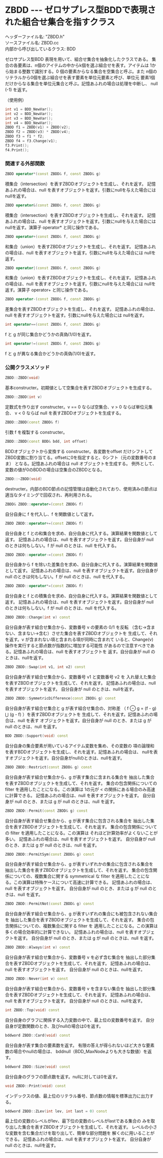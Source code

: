 # ZBDD  --- ゼロサプレス型BDDで表現された組合せ集合を指すクラス

ヘッダーファイル名: "ZBDD.h"  
ソースファイル名: ZBDD.cc  
内部から呼び出しているクラス: BDD

ゼロサプレス型BDD 表現を用いて、組合せ集合を抽象化したクラスである。
集合の各要素は、n個のアイテムの中からk個を選ぶ組合せを表す。アイテムは
1から始まる整数で識別する。0 個の要素からなる集合を空集合と呼ぶ。また
n個のリテラルから0個を選ぶ組合せを表す要素を単位元要素と呼び、単位元
要素1個だけからなる集合を単位元集合と呼ぶ。記憶あふれの場合は処理を中断し、
null (-1) を返す。

（使用例）
```cpp
int v1 = BDD_NewVar();
int v2 = BDD_NewVar();
int v3 = BDD_NewVar();
int v4 = BDD_NewVar();
ZBDD f1 = ZBDD(v1) + ZBDD(v2);
ZBDD f2 = ZBDD(v3) * ZBDD(v4);
ZBDD f3 = f1 * f2;
ZBDD f4 = f3.Change(v1);
f3.Print();
f4.Print();
```

### 関連する外部関数

```cpp
ZBDD operator*(const ZBDD& f, const ZBDD& g)
```

積集合（intersection）を表すZBDDオブジェクトを生成し、それを返す。
記憶あふれの場合は、null を表すオブジェクトを返す。引数にnullを与えた場合には
nullを返す。

```cpp
ZBDD operator&(const ZBDD& f, const ZBDD& g)
```

積集合（intersection）を表すZBDDオブジェクトを生成し、それを返す。
記憶あふれの場合は、null を表すオブジェクトを返す。引数にnullを与えた場合には
nullを返す。演算子 operator* と同じ操作である。

```cpp
ZBDD operator+(const ZBDD& f, const ZBDD& g)
```

和集合（union）を表すZBDDオブジェクトを生成し、それを返す。
記憶あふれの場合は、null を表すオブジェクトを返す。引数にnullを与えた場合には
nullを返す。

```cpp
ZBDD operator|(const ZBDD& f, const ZBDD& g)
```

和集合（union）を表すZBDDオブジェクトを生成し、それを返す。
記憶あふれの場合は、null を表すオブジェクトを返す。引数にnullを与えた場合には
nullを返す。演算子 operator+ と同じ操作である。

```cpp
ZBDD operator-(const ZBDD& f, const ZBDD& g)
```

差集合を表すZBDDオブジェクトを生成し、それを返す。
記憶あふれの場合は、null を表すオブジェクトを返す。引数にnullを与えた場合には
nullを返す。

```cpp
int operator==(const ZBDD& f, const ZBDD& g)
```

f と g が同じ集合かどうかの真偽(1/0)を返す。

```cpp
int operator!=(const ZBDD& f, const ZBDD& g)
```

f と g が異なる集合かどうかの真偽(1/0)を返す。

### 公開クラスメソッド

```cpp
ZBDD::ZBDD(void)
```

基本constructer。初期値として空集合を表すZBDDオブジェクトを生成する。

```cpp
ZBDD::ZBDD(int v)
```

定数式を作り出す constructer。v == 0 ならば空集合、v > 0 ならば単位元集合、
v < 0 ならば null を表すZBDDオブジェクトを生成する。

```cpp
ZBDD::ZBDD(const ZBDD& f)
```

引数 f を複製する constructer。

```cpp
ZBDD::ZBDD(const BDD& bdd, int offset)
```

BDDオブジェクトから変換する constructer。各変数をoffset だけシフトして
ZBDD変数に割り当てる。offsetに0を指定すると、0シフト（元の変数番号のまま）
となる。記憶あふれの場合は null オブジェクトを生成する。
例外として、変数の値が0のBDDの場合は空集合のZBDDとなる。

```cpp
ZBDD::~ZBDD(void)
```

destructer。内部のBDD節点の記憶管理は自動化されており、使用済みの節点は適当なタイミングで回収され、再利用される。

```cpp
ZBDD& ZBDD::operator=(const ZBDD& f)
```

自分自身に f を代入し、f を関数値として返す。

```cpp
ZBDD ZBDD::operator+=(const ZBDD& f)
```

自分自身と f との和集合を求め、自分自身に代入する。演算結果を関数値として返す。
記憶あふれの場合は、null を表すオブジェクトを返す。自分自身が null のときは何もしない。f が null のときは、null を代入する。

```cpp
ZBDD ZBDD::operator-=(const ZBDD& f)
```

自分自身から f を除いた差集合を求め、自分自身に代入する。演算結果を関数値として返す。
記憶あふれの場合は、null を表すオブジェクトを返す。自分自身が null のときは何もしない。f が null のときは、null を代入する。

```cpp
ZBDD ZBDD::operator*=(const ZBDD& f)
```

自分自身と f との積集合を求め、自分自身に代入する。演算結果を関数値として返す。
記憶あふれの場合は、null を表すオブジェクトを返す。自分自身が null のときは何もしない。f が null のときは、null を代入する。

```cpp
ZBDD ZBDD::Change(int v) const 
```

自分自身が表す組合せ集合から、変数番号 v の要素の 0/1 を反転
（含む→含まない、含まない→含む）させた集合を表すZBDDオブジェクトを
生成して、それを返す。v が含まれない項と含まれる項が同時に含まれて
いると、Change(v) 操作を実行すると節点数が指数的に増加する可能性
があるので注意すべきである。記憶あふれの場合は、null を表すオブジェクトを
返す。自分自身が null のときは、nullを返す。

```cpp
ZBDD ZBDD::Swap(int v1, int v2) const 
```

自分自身が表す組合せ集合から、変数番号 v1 と変数番号 v2 を
入れ替えた集合を表すZBDDオブジェクトを生成して、それを返す。
記憶あふれの場合は、null を表すオブジェクトを返す。
自分自身が null のときは、nullを返す。

```cpp
ZBDD ZBDD::SymmetricDifference(const ZBDD& g) const 
```

自分自身が表す組合せ集合と g が表す組合せ集合の、対称差
（ f ⊖ g = (f - g) ⋃ (g - f) ）を表すZBDDオブジェクトを
生成して、それを返す。記憶あふれの場合は、null を表す
オブジェクトを返す。自分自身が null のとき、または g が null
のときは、null を返す。

```cpp
BDD ZBDD::Support(void) const 
```

自分自身の集合要素が用いているアイテム変数を集め、その変数の
項の論理和を表すBDDオブジェクトを生成し、それを返す。記憶あふれの場合は、
nullを表すオブジェクトを返す。自分自身がnullのときは、nullを返す。

```cpp
ZBDD ZBDD::Restrict(const ZBDD& g) const 
```

自分自身が表す組合せ集合から、g が表す集合に含まれる集合を
抽出した集合を表すZBDDオブジェクトを生成して、それを返す。
集合の包含関係についての filter を適用したことになる。この演算は
1の元が < の関係にある場合のみ高速に計算できる。
記憶あふれの場合は、null を表すオブジェクトを返す。
自分自身が null のとき、または g が null のときは、null を返す。

```cpp
ZBDD ZBDD::Permit(const ZBDD& g) const 
```

自分自身が表す組合せ集合から、g が表す集合に包含される集合を
抽出した集合を表すZBDDオブジェクトを生成して、それを返す。
集合の包含関係についての filter を適用したことになる。この演算は
それほど計算効率がよくないことが多い。
記憶あふれの場合は、null を表すオブジェクトを返す。
自分自身が null のとき、または g が null のときは、null を返す。

```cpp
ZBDD ZBDD::PermitSym(const ZBDD& g) const 
```

自分自身が表す組合せ集合から、g が表すいずれかの集合に包含される集合を
抽出した集合を表すZBDDオブジェクトを生成して、それを返す。
集合の包含関係についての、複数集合に関する symmetrical な
filter を適用したことになる。この演算は特殊ケースについて高速に計算できる。
記憶あふれの場合は、null を表すオブジェクトを返す。
自分自身が null のとき、または g が null のときは、null を返す。

```cpp
ZBDD ZBDD::PermitNot(const ZBDD& g) const 
```

自分自身が表す組合せ集合から、g が表すいずれの集合にも被包含されない集合を
抽出した集合を表すZBDDオブジェクトを生成して、それを返す。
集合の包含関係についての、複数集合に関する filter を
適用したことになる。この演算は多くの場合効率的に計算できない。
記憶あふれの場合は、null を表すオブジェクトを返す。
自分自身が null のとき、または g が null のときは、null を返す。

```cpp
ZBDD ZBDD::Always(int v) const 
```

自分自身が表す組合せ集合から、変数番号 v を必ず含む集合を
抽出した部分集合を表すZBDDオブジェクトを生成して、それを返す。
記憶あふれの場合は、null を表すオブジェクトを返す。
自分自身が null のときは、nullを返す。

```cpp
ZBDD ZBDD::Never(int v) const 
```

自分自身が表す組合せ集合から、変数番号 v を含まない集合を
抽出した部分集合を表すZBDDオブジェクトを生成して、それを返す。
記憶あふれの場合は、null を表すオブジェクトを返す。
自分自身が null のときは、nullを返す。

```cpp
int ZBDD::Top(void) const 
```

自分自身のグラフに関係する入力変数の中で、最上位の変数番号を返す。
自分自身が定数関数のとき、及びnullの場合は0を返す。

```cpp
bddword ZBDD::Card(void) const 
```

自分自身が表す集合の要素数を返す。
有限の答えが得られないほど大きな要素数の場合やnullの場合は、
bddnull（BDD_MaxNodeよりも大きな数値）を返す。

```cpp
bddword ZBDD::Size(void) const 
```

自分自身のグラフの節点数を返す。nullに対しては0を返す。

```cpp
void ZBDD::Print(void) const 
```

インデックスの値、最上位のリテラル番号、節点数の情報を標準出力に出力する。

```cpp
bddword ZBDD::ZLev(int lev, int last = 0) const 
```

最上位の変数のレベルがlev、最下位の変数のレベルがlastである集合の
みを取り出した集合を表すZBDDオブジェクトを生成して、それを返す。
レベルの小さな変数を含む集合だけを取り出して、簡単な部分問題を
解くのに用いることができる。
記憶あふれの場合は、null を表すオブジェクトを返す。
自分自身が null のときは、nullを返す。

---

